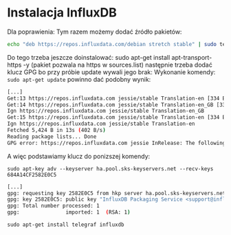 
# Instalacja InfluxDB

Dla poprawienia: Tym razem możemy dodać źródło pakietów:

```bash
echo "deb https://repos.influxdata.com/debian stretch stable" | sudo tee -a /etc/apt/sources.list.d/influxdb.list
```


Do tego trzeba jeszcze doinstalować: sudo apt-get install apt-transport-https -y (pakiet pozwala na https w sources.list)
następnie trzeba dodać klucz GPG bo przy próbie update wywali jego brak:
Wykonanie komendy: `sudo apt-get update` powinno dać podobny wynik:

```bash
[...]
Get:13 https://repos.influxdata.com jessie/stable Translation-en [334 B]
Get:14 https://repos.influxdata.com jessie/stable Translation-en_GB [337 B]
Ign https://repos.influxdata.com jessie/stable Translation-en_GB
Get:15 https://repos.influxdata.com jessie/stable Translation-en [334 B]
Ign https://repos.influxdata.com jessie/stable Translation-en
Fetched 5,424 B in 13s (402 B/s)
Reading package lists... Done
GPG error: https://repos.influxdata.com jessie InRelease: The following signatures couldn't be verified because the public key is not available: NO_PUBKEY 684A14CF2582E0C5
```

A więc podstawiamy klucz do ponizszej komendy:

`sudo apt-key adv --keyserver ha.pool.sks-keyservers.net --recv-keys 684A14CF2582E0C5`

```bash
[...]
gpg: requesting key 2582E0C5 from hkp server ha.pool.sks-keyservers.net
gpg: key 2582E0C5: public key "InfluxDB Packaging Service <support@influxdb.com>" imported
gpg: Total number processed: 1
gpg:               imported: 1  (RSA: 1)
```

`sudo apt-get install telegraf influxdb`